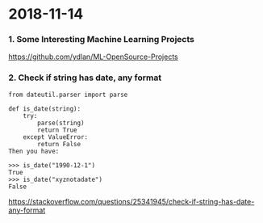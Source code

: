 # 2018-11-14  

### 1. Some Interesting Machine Learning Projects
https://github.com/ydlan/ML-OpenSource-Projects

### 2. Check if string has date, any format  
```
from dateutil.parser import parse

def is_date(string):
    try: 
        parse(string)
        return True
    except ValueError:
        return False
Then you have:

>>> is_date("1990-12-1")
True
>>> is_date("xyznotadate")
False
```
https://stackoverflow.com/questions/25341945/check-if-string-has-date-any-format  


